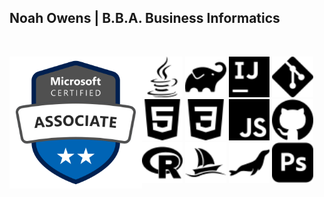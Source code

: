 ## Noah Owens | B.B.A. Business Informatics

<br />

<p>
<img width=42%" align="left" alt="Microsoft Power BI Data Analyst Associate Certification" src="images/microsoft-certified-associate-badge.svg" />

<!-- Icons from https://simpleicons.org/ -->

<img width="13%" alt="Java" src="images/java.svg">
<img width="13%" alt="Gradle" src="images/gradle.svg">
<img width="13%" alt="Intellij" src="images/intellijidea.svg">
<img width="13%" alt="Git" src="images/git.svg">

<br />

<img width="13%" alt="HTML5" src="images/html5.svg">
<img width="13%" alt="CSS3" src="images/css3.svg">
<img width="13%" alt="JavaScript" src="images/javascript.svg">
<img width="13%" alt="GitHub" src="images/github.svg">
<br />

<img width="13%" alt="R" src="images/r.svg">
<img width="13%" alt="PHPMyAdmin" src="images/phpmyadmin.svg">
<img width="13%" alt="MariaDB" src="images/mariadb.svg">
<img width="13%" alt="Photoshop" src="images/adobephotoshop.svg">
</p>

